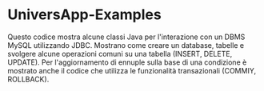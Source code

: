# UniversApp-Examples
Questo codice mostra alcune classi Java per l'interazione con un DBMS MySQL utilizzando JDBC.
Mostrano come creare un database, tabelle e svolgere alcune operazioni comuni su una tabella (INSERT, DELETE, UPDATE).
Per l'aggiornamento di ennuple sulla base di una condizione è mostrato anche il codice che utilizza le funzionalità transazionali (COMMIY, ROLLBACK).
